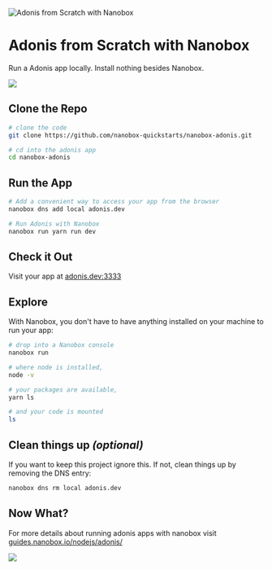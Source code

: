 ![Adonis from Scratch with Nanobox](https://guides.nanobox.io/assets/quickstart-icons/adonis.png)

# Adonis from Scratch with Nanobox

Run a Adonis app locally. Install nothing besides Nanobox.

<a href="https://nanobox.io/download"><img src="https://guides.nanobox.io/assets/quickstart-icons/download.png" /></a>


## Clone the Repo

```bash
# clone the code
git clone https://github.com/nanobox-quickstarts/nanobox-adonis.git

# cd into the adonis app
cd nanobox-adonis
```

## Run the App

```bash
# Add a convenient way to access your app from the browser
nanobox dns add local adonis.dev

# Run Adonis with Nanobox
nanobox run yarn run dev
```

## Check it Out

Visit your app at <a href="http://adonis.dev:3333" target="\_blank">adonis.dev:3333</a>

## Explore

With Nanobox, you don't have to have anything installed on your machine to run your app:

```bash
# drop into a Nanobox console
nanobox run

# where node is installed,
node -v

# your packages are available,
yarn ls

# and your code is mounted
ls
```

## Clean things up _(optional)_

If you want to keep this project ignore this. If not, clean things up by removing the DNS entry:

```bash
nanobox dns rm local adonis.dev
```

## Now What?
For more details about running adonis apps with nanobox visit [guides.nanobox.io/nodejs/adonis/](https://guides.nanobox.io/nodejs/adonis/)

<a href="https://nanobox.io"><img src="https://guides.nanobox.io/assets/quickstart-icons/footer.png" /></a>
